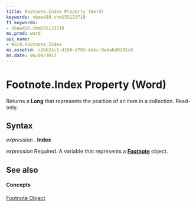 ```yaml
---
title: Footnote.Index Property (Word)
keywords: vbawd10.chm155123718
f1_keywords:
- vbawd10.chm155123718
ms.prod: word
api_name:
- Word.Footnote.Index
ms.assetid: c2bb31c1-d168-d783-4abc-9eda6d0381c6
ms.date: 06/08/2017
---
```



# Footnote.Index Property (Word)

Returns a **Long** that represents the position of an item in a collection. Read-only.


## Syntax

 _expression_ . **Index**

 _expression_ Required. A variable that represents a **[Footnote](footnote-object-word.md)** object.


## See also


#### Concepts


[Footnote Object](footnote-object-word.md)

